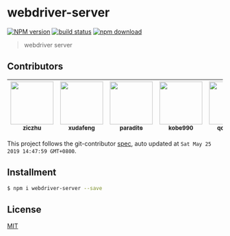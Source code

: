# webdriver-server

[![NPM version][npm-image]][npm-url]
[![build status][travis-image]][travis-url]
[![npm download][download-image]][download-url]

[npm-image]: https://img.shields.io/npm/v/webdriver-server.svg?style=flat-square
[npm-url]: https://npmjs.org/package/webdriver-server
[travis-image]: https://img.shields.io/travis/macacajs/webdriver-server.svg?style=flat-square
[travis-url]: https://travis-ci.org/macacajs/webdriver-server
[download-image]: https://img.shields.io/npm/dm/webdriver-server.svg?style=flat-square
[download-url]: https://npmjs.org/package/webdriver-server

> webdriver server

<!-- GITCONTRIBUTOR_START -->

## Contributors

|[<img src="https://avatars1.githubusercontent.com/u/1044425?v=4" width="100px;"/><br/><sub><b>ziczhu</b></sub>](https://github.com/ziczhu)<br/>|[<img src="https://avatars1.githubusercontent.com/u/1011681?v=4" width="100px;"/><br/><sub><b>xudafeng</b></sub>](https://github.com/xudafeng)<br/>|[<img src="https://avatars3.githubusercontent.com/u/1209810?v=4" width="100px;"/><br/><sub><b>paradite</b></sub>](https://github.com/paradite)<br/>|[<img src="https://avatars3.githubusercontent.com/u/7878020?v=4" width="100px;"/><br/><sub><b>kobe990</b></sub>](https://github.com/kobe990)<br/>|[<img src="https://avatars2.githubusercontent.com/u/773248?v=4" width="100px;"/><br/><sub><b>qddegtya</b></sub>](https://github.com/qddegtya)<br/>|[<img src="https://avatars2.githubusercontent.com/u/8085088?v=4" width="100px;"/><br/><sub><b>brucejcw</b></sub>](https://github.com/brucejcw)<br/>|
| :---: | :---: | :---: | :---: | :---: | :---: |


This project follows the git-contributor [spec](https://github.com/xudafeng/git-contributor), auto updated at `Sat May 25 2019 14:47:59 GMT+0800`.

<!-- GITCONTRIBUTOR_END -->

## Installment

``` bash
$ npm i webdriver-server --save
```

## License

[MIT](LICENSE)

